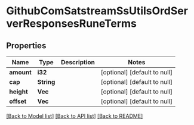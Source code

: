 # GithubComSatstreamSsUtilsOrdServerResponsesRuneTerms

## Properties
Name | Type | Description | Notes
------------ | ------------- | ------------- | -------------
**amount** | **i32** |  | [optional] [default to null]
**cap** | **String** |  | [optional] [default to null]
**height** | **Vec<i32>** |  | [optional] [default to null]
**offset** | **Vec<i32>** |  | [optional] [default to null]

[[Back to Model list]](../README.md#documentation-for-models) [[Back to API list]](../README.md#documentation-for-api-endpoints) [[Back to README]](../README.md)


